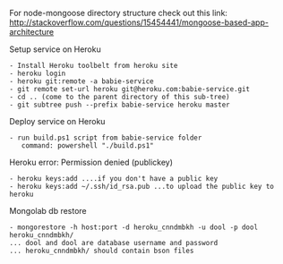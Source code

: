 For node-mongoose directory structure check out this link:
http://stackoverflow.com/questions/15454441/mongoose-based-app-architecture


Setup service on Heroku

    - Install Heroku toolbelt from heroku site
    - heroku login
    - heroku git:remote -a babie-service
    - git remote set-url heroku git@heroku.com:babie-service.git
    - cd .. (come to the parent directory of this sub-tree)
    - git subtree push --prefix babie-service heroku master
    
Deploy service on Heroku

    - run build.ps1 script from babie-service folder
       command: powershell "./build.ps1"


Heroku error: Permission denied (publickey)

    - heroku keys:add ....if you don't have a public key
    - heroku keys:add ~/.ssh/id_rsa.pub ...to upload the public key to heroku

Mongolab db restore

    - mongorestore -h host:port -d heroku_cnndmbkh -u dool -p dool heroku_cnndmbkh/
    ... dool and dool are database username and password
    ... heroku_cnndmbkh/ should contain bson files
